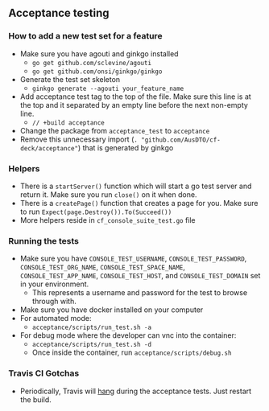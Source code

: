 ## Acceptance testing

### How to add a new test set for a feature
- Make sure you have agouti and ginkgo installed
  - `go get github.com/sclevine/agouti`
  - `go get github.com/onsi/ginkgo/ginkgo`
- Generate the test set skeleton
  - `ginkgo generate --agouti your_feature_name`
- Add acceptance test tag to the top of the file. Make sure this line is at the top and it separated by an empty line before the next non-empty line.
  - `// +build acceptance`
- Change the package from `acceptance_test` to `acceptance` 
- Remove this unnecessary import (`. "github.com/AusDTO/cf-deck/acceptance"`) that is generated by ginkgo


### Helpers
- There is a `startServer()` function which will start a go test server and return it. Make sure you run `close()` on it when done.
- There is a `createPage()` function that creates a page for you. Make sure to run `Expect(page.Destroy()).To(Succeed())` 
- More helpers reside in `cf_console_suite_test.go` file

### Running the tests
- Make sure you have `CONSOLE_TEST_USERNAME`, `CONSOLE_TEST_PASSWORD`, `CONSOLE_TEST_ORG_NAME`, `CONSOLE_TEST_SPACE_NAME`, `CONSOLE_TEST_APP_NAME`, `CONSOLE_TEST_HOST`, and `CONSOLE_TEST_DOMAIN` set in your environment.
  - This represents a username and password for the test to browse through with.
- Make sure you have docker installed on your computer
- For automated mode:
  - `acceptance/scripts/run_test.sh -a`
- For debug mode where the developer can vnc into the container:
  - `acceptance/scripts/run_test.sh -d`
  - Once inside the container, run `acceptance/scripts/debug.sh`

### Travis CI Gotchas
- Periodically, Travis will [hang](https://github.com/travis-ci/travis-ci/issues/3251) during the acceptance tests. Just restart the build.
